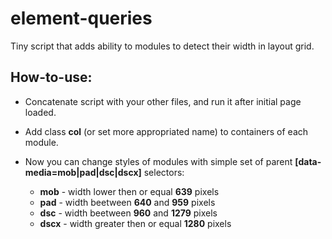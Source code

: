 # element-queries
Tiny script that adds ability to modules to detect their width in layout grid.

## How-to-use:

* Concatenate script with your other files, and run it after initial page loaded.
* Add class **col** (or set more appropriated name) to containers of each module.
* Now you can change styles of modules with simple set of parent **[data-media=mob|pad|dsc|dscx]** selectors:

  * **mob** - width lower then or equal **639** pixels
  * **pad** - width beetween **640** and **959** pixels
  * **dsc** - width beetween **960** and **1279** pixels
  * **dscx** - width greater then or equal **1280** pixels

